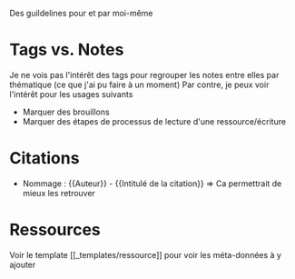 Des guildelines pour et par moi-même

# Tags vs. Notes

Je ne vois pas l'intérêt des tags pour regrouper les notes entre elles par thématique (ce que j'ai pu faire à un moment)
Par contre, je peux voir l'intérêt pour les usages suivants
- Marquer des brouillons
- Marquer des étapes de processus de lecture d'une ressource/écriture
# Citations

- Nommage : {{Auteur}} - {{Intitulé de la citation}}
  => Ca permettrait de mieux les retrouver

# Ressources

Voir le template [[_templates/ressource]] pour voir les méta-données à y ajouter


